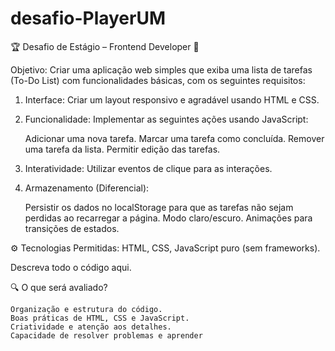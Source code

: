 # desafio-PlayerUM
🏆 Desafio de Estágio – Frontend Developer  📌 

Objetivo: Criar uma aplicação web simples que exiba uma lista de tarefas (To-Do List) com funcionalidades básicas, com os seguintes requisitos:  

1. Interface: Criar um layout responsivo e agradável usando HTML e CSS. 

2. Funcionalidade: Implementar as seguintes ações usando JavaScript:

    Adicionar uma nova tarefa.
    Marcar uma tarefa como concluída.
    Remover uma tarefa da lista.
    Permitir edição das tarefas. 


3. Interatividade: Utilizar eventos de clique para as interações. 

4. Armazenamento (Diferencial):

    Persistir os dados no localStorage para que as tarefas não sejam perdidas ao recarregar a página.
    Modo claro/escuro.
    Animações para transições de estados.


⚙️ Tecnologias Permitidas: HTML, CSS, JavaScript puro (sem frameworks). 

Descreva todo o código aqui.

🔍 O que será avaliado? 

    Organização e estrutura do código. 
    Boas práticas de HTML, CSS e JavaScript. 
    Criatividade e atenção aos detalhes. 
    Capacidade de resolver problemas e aprender
